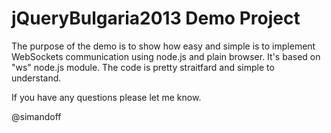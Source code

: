 jQueryBulgaria2013 Demo Project
================================

The purpose of the demo is to show how easy and simple is to implement WebSockets communication using node.js and plain browser. It's based on "ws" node.js module. The code is pretty straitfard and simple to understand.

If you have any questions please let me know.

@simandoff


